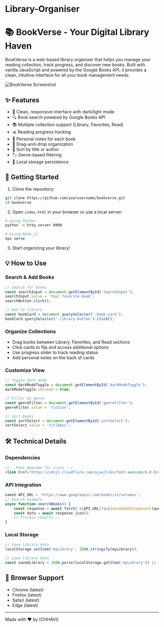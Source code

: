 # Library-Organiser
# 📚 BookVerse - Your Digital Library Haven

BookVerse is a web-based library organizer that helps you manage your reading collection, track progress, and discover new books. Built with vanilla JavaScript and powered by the Google Books API, it provides a clean, intuitive interface for all your book management needs.

![BookVerse Screenshot](screenshots/bookverse-main.png)

## ✨ Features

- 📱 Clean, responsive interface with dark/light mode
- 🔍 Book search powered by Google Books API
- 📚 Multiple collection support (Library, Favorites, Read)
- 📊 Reading progress tracking
- 📝 Personal notes for each book
- 🎯 Drag-and-drop organization
- 🔄 Sort by title or author
- 🏷️ Genre-based filtering
- 💾 Local storage persistence

## 🚀 Getting Started

1. Clone the repository:
```bash
git clone https://github.com/yourusername/bookverse.git
cd bookverse
```

2. Open `index.html` in your browser or use a local server:
```bash
# Using Python
python -m http.server 8000

# Using Node.js
npx serve
```

3. Start organizing your library!

## 💡 How to Use

### Search & Add Books
```javascript
// Search for books
const searchInput = document.getElementById('searchInput');
searchInput.value = 'Your favorite book';
searchButton.click();

// Add to library
const bookCard = document.querySelector('.book-card');
bookCard.querySelector('.library-button').click();
```

### Organize Collections
- Drag books between Library, Favorites, and Read sections
- Click cards to flip and access additional options
- Use progress slider to track reading status
- Add personal notes on the back of cards

### Customize View
```javascript
// Toggle dark mode
const darkModeToggle = document.getElementById('darkModeToggle');
darkModeToggle.checked = true;

// Filter by genre
const genreFilter = document.getElementById('genreFilter');
genreFilter.value = 'fiction';

// Sort books
const sortSelect = document.getElementById('sortSelect');
sortSelect.value = 'titleAsc';
```

## 🛠️ Technical Details

### Dependencies
```html
<!-- Font Awesome for icons -->
<link href="https://cdnjs.cloudflare.com/ajax/libs/font-awesome/6.0.0/css/all.min.css" rel="stylesheet">
```

### API Integration
```javascript
const API_URL = 'https://www.googleapis.com/books/v1/volumes';
// Search example
async function searchBooks() {
    const response = await fetch(`${API_URL}?q=${encodeURIComponent(query)}`);
    const data = await response.json();
    // Process results...
}
```

### Local Storage
```javascript
// Save library data
localStorage.setItem('myLibrary', JSON.stringify(myLibrary));

// Load library data
const savedLibrary = JSON.parse(localStorage.getItem('myLibrary')) || [];
```

## 🔧 Browser Support

- Chrome (latest)
- Firefox (latest)
- Safari (latest)
- Edge (latest)



---
Made with ❤️ by [CHHAVI]
